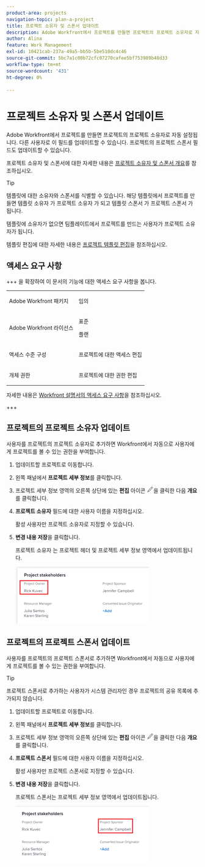 ```yaml
---
product-area: projects
navigation-topic: plan-a-project
title: 프로젝트 소유자 및 스폰서 업데이트
description: Adobe Workfront에서 프로젝트를 만들면 프로젝트의 프로젝트 소유자로 자동 설정됩니다. 다른 사용자로 이 필드를 업데이트할 수 있습니다. 프로젝트의 프로젝트 스폰서 필드도 업데이트할 수 있습니다.
author: Alina
feature: Work Management
exl-id: 10421cab-237a-49a5-bb5b-5be510dc4c46
source-git-commit: 5bc7a1c00b72cfc07270cafee5bf753989b48d33
workflow-type: tm+mt
source-wordcount: '431'
ht-degree: 0%

---
```



# 프로젝트 소유자 및 스폰서 업데이트

<!--Audited: 07/2024-->

Adobe Workfront에서 프로젝트를 만들면 프로젝트의 프로젝트 소유자로 자동 설정됩니다. 다른 사용자로 이 필드를 업데이트할 수 있습니다. 프로젝트의 프로젝트 스폰서 필드도 업데이트할 수 있습니다.

프로젝트 소유자 및 스폰서에 대한 자세한 내용은 [프로젝트 소유자 및 스폰서 개요](../../../manage-work/projects/planning-a-project/project-owners-and-sponsors.md)를 참조하십시오.

>[!TIP]
>
>템플릿에 대한 소유자와 스폰서를 식별할 수 있습니다. 해당 템플릿에서 프로젝트를 만들면 템플릿 소유자 가 프로젝트 소유자 가 되고 템플릿 스폰서 가 프로젝트 스폰서 가 됩니다.
>
>템플릿에 소유자가 없으면 팀플레이트에서 프로젝트를 만드는 사용자가 프로젝트 소유자가 됩니다.
>
>템플릿 편집에 대한 자세한 내용은 [프로젝트 템플릿 편집](../../../manage-work/projects/create-and-manage-templates/edit-templates.md)을 참조하십시오.

## 액세스 요구 사항

+++ 을 확장하여 이 문서의 기능에 대한 액세스 요구 사항을 봅니다. 

<table style="table-layout:auto"> 
 <col> 
 <col> 
 <tbody> 
  <tr> 
   <td role="rowheader">Adobe Workfront 패키지</td> 
   <td> <p>임의</p> <p>  </p> </td> 
  </tr> 
  <tr> 
   <td role="rowheader">Adobe Workfront 라이선스</td> 
   <td><p>표준</p> 
   <p>플랜</p> </td> 
  </tr> 
  <tr> 
   <td role="rowheader">액세스 수준 구성</td> 
   <td> <p>프로젝트에 대한 액세스 편집</p> </td> 
  </tr> 
  <tr> 
   <td role="rowheader">개체 권한</td> 
   <td> <p>프로젝트에 대한 권한 편집</p> </td> 
  </tr> 
 </tbody> 
</table>

자세한 내용은 [Workfront 설명서의 액세스 요구 사항](/help/quicksilver/administration-and-setup/add-users/access-levels-and-object-permissions/access-level-requirements-in-documentation.md)을 참조하십시오.

+++

<!--Old:

<table style="table-layout:auto"> 
 <col> 
 <col> 
 <tbody> 
  <tr> 
   <td role="rowheader">Adobe Workfront plan</td> 
   <td> <p>Any</p> <p>  </p> </td> 
  </tr> 
  <tr> 
   <td role="rowheader">Adobe Workfront license*</td> 
   <td><p>New: Standard</p> 
   <p>Current: Plan </p> </td> 
  </tr> 
  <tr> 
   <td role="rowheader">Access level configurations*</td> 
   <td> <p>Edit access to Projects</p> </td> 
  </tr> 
  <tr> 
   <td role="rowheader">Object permissions</td> 
   <td> <p>Edit permissions to a project</p> </td> 
  </tr> 
 </tbody> 
</table>-->

## 프로젝트의 프로젝트 소유자 업데이트

사용자를 프로젝트의 프로젝트 소유자로 추가하면 Workfront에서 자동으로 사용자에게 프로젝트를 볼 수 있는 권한을 부여합니다.

1. 업데이트할 프로젝트로 이동합니다.
1. 왼쪽 패널에서 **프로젝트 세부 정보**&#x200B;를 클릭합니다.
1. 프로젝트 세부 정보 영역의 오른쪽 상단에 있는 **편집** 아이콘 ![편집 아이콘](assets/qs-edit-icon.png)을 클릭한 다음 **개요**&#x200B;를 클릭합니다.

1. **프로젝트 소유자** 필드에 대한 사용자 이름을 지정하십시오.

   활성 사용자만 프로젝트 소유자로 지정할 수 있습니다.

1. **변경 내용 저장**&#x200B;을 클릭합니다.

   프로젝트 소유자 는 프로젝트 헤더 및 프로젝트 세부 정보 영역에서 업데이트됩니다.

   ![강조 표시된 프로젝트 이해 당사자 소유자](assets/project-stakeholders-owner-highlighted-nwe-350x149.png)

## 프로젝트의 프로젝트 스폰서 업데이트

사용자를 프로젝트의 프로젝트 스폰서로 추가하면 Workfront에서 자동으로 사용자에게 프로젝트를 볼 수 있는 권한을 부여합니다.

>[!TIP]
>
>프로젝트 스폰서로 추가하는 사용자가 시스템 관리자인 경우 프로젝트의 공유 목록에 추가되지 않습니다.

1. 업데이트할 프로젝트로 이동합니다.
1. 왼쪽 패널에서 **프로젝트 세부 정보**&#x200B;를 클릭합니다.
1. 프로젝트 세부 정보 영역의 오른쪽 상단에 있는 **편집** 아이콘 ![편집 아이콘](assets/qs-edit-icon.png)을 클릭한 다음 **개요**&#x200B;를 클릭합니다.

1. **프로젝트 스폰서** 필드에 대한 사용자 이름을 지정하십시오.

   활성 사용자만 프로젝트 스폰서로 지정할 수 있습니다.

1. **변경 내용 저장**&#x200B;을 클릭합니다.

   프로젝트 스폰서는 프로젝트 세부 정보 영역에서 업데이트됩니다.

   ![프로젝트 관련자 스폰서 강조 표시](assets/project-stakeholders-sponsor-highlighted-nwe-350x147.png)
